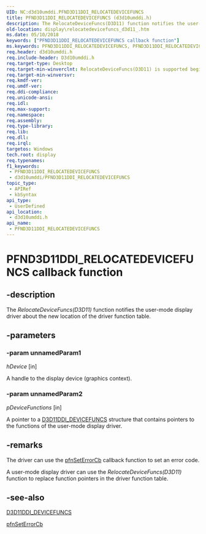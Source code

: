 ```yaml
---
UID: NC:d3d10umddi.PFND3D11DDI_RELOCATEDEVICEFUNCS
title: PFND3D11DDI_RELOCATEDEVICEFUNCS (d3d10umddi.h)
description: The RelocateDeviceFuncs(D3D11) function notifies the user-mode display driver about the new location of the driver function table.
old-location: display\relocatedevicefuncs_d3d11_.htm
ms.date: 05/10/2018
keywords: ["PFND3D11DDI_RELOCATEDEVICEFUNCS callback function"]
ms.keywords: PFND3D11DDI_RELOCATEDEVICEFUNCS, PFND3D11DDI_RELOCATEDEVICEFUNCS callback, RelocateDeviceFuncs, RelocateDeviceFuncs callback function [Display Devices], UserModeDisplayDriverDx11_Functions_ef0af03c-0ab5-4ea2-a568-410d1f68c183.xml, d3d10umddi/RelocateDeviceFuncs, display.relocatedevicefuncs_d3d11_
req.header: d3d10umddi.h
req.include-header: D3d10umddi.h
req.target-type: Desktop
req.target-min-winverclnt: RelocateDeviceFuncs(D3D11) is supported beginning with the Windows 7 operating system.
req.target-min-winversvr: 
req.kmdf-ver: 
req.umdf-ver: 
req.ddi-compliance: 
req.unicode-ansi: 
req.idl: 
req.max-support: 
req.namespace: 
req.assembly: 
req.type-library: 
req.lib: 
req.dll: 
req.irql: 
targetos: Windows
tech.root: display
req.typenames: 
f1_keywords:
 - PFND3D11DDI_RELOCATEDEVICEFUNCS
 - d3d10umddi/PFND3D11DDI_RELOCATEDEVICEFUNCS
topic_type:
 - APIRef
 - kbSyntax
api_type:
 - UserDefined
api_location:
 - d3d10umddi.h
api_name:
 - PFND3D11DDI_RELOCATEDEVICEFUNCS
---
```


# PFND3D11DDI_RELOCATEDEVICEFUNCS callback function


## -description

The <i>RelocateDeviceFuncs(D3D11)</i> function notifies the user-mode display driver about the new location of the driver function table.

## -parameters

### -param unnamedParam1

*hDevice* [in]

A handle to the display device (graphics context).

### -param unnamedParam2

*pDeviceFunctions* [in]

A pointer to a <a href="/windows-hardware/drivers/ddi/d3d10umddi/ns-d3d10umddi-d3d11ddi_devicefuncs">D3D11DDI_DEVICEFUNCS</a> structure that contains pointers to the functions of the user-mode display driver.

## -remarks

The driver can use the <a href="/windows-hardware/drivers/ddi/d3d10umddi/nc-d3d10umddi-pfnd3d10ddi_seterror_cb">pfnSetErrorCb</a> callback function to set an error code.


A user-mode display driver can use the <i>RelocateDeviceFuncs(D3D11)</i> function to replace function pointers in the driver function table.

## -see-also

<a href="/windows-hardware/drivers/ddi/d3d10umddi/ns-d3d10umddi-d3d11ddi_devicefuncs">D3D11DDI_DEVICEFUNCS</a>



<a href="/windows-hardware/drivers/ddi/d3d10umddi/nc-d3d10umddi-pfnd3d10ddi_seterror_cb">pfnSetErrorCb</a>

